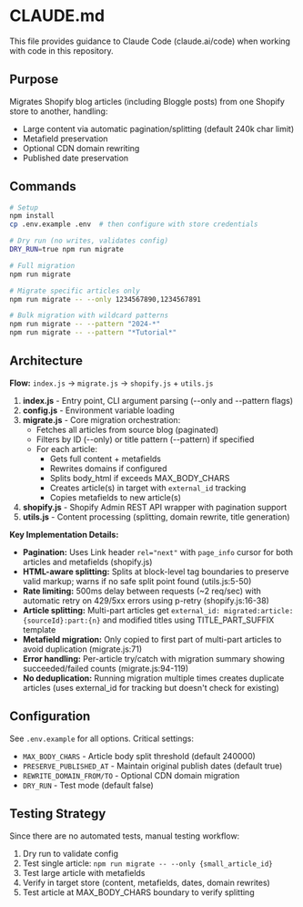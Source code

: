 # CLAUDE.md

This file provides guidance to Claude Code (claude.ai/code) when working with code in this repository.

## Purpose

Migrates Shopify blog articles (including Bloggle posts) from one Shopify store to another, handling:

- Large content via automatic pagination/splitting (default 240k char limit)
- Metafield preservation
- Optional CDN domain rewriting
- Published date preservation

## Commands

```bash
# Setup
npm install
cp .env.example .env  # then configure with store credentials

# Dry run (no writes, validates config)
DRY_RUN=true npm run migrate

# Full migration
npm run migrate

# Migrate specific articles only
npm run migrate -- --only 1234567890,1234567891

# Bulk migration with wildcard patterns
npm run migrate -- --pattern "2024-*"
npm run migrate -- --pattern "*Tutorial*"
```

## Architecture

**Flow:** `index.js` → `migrate.js` → `shopify.js` + `utils.js`

1. **index.js** - Entry point, CLI argument parsing (--only and --pattern flags)
2. **config.js** - Environment variable loading
3. **migrate.js** - Core migration orchestration:
   - Fetches all articles from source blog (paginated)
   - Filters by ID (--only) or title pattern (--pattern) if specified
   - For each article:
     - Gets full content + metafields
     - Rewrites domains if configured
     - Splits body_html if exceeds MAX_BODY_CHARS
     - Creates article(s) in target with `external_id` tracking
     - Copies metafields to new article(s)
4. **shopify.js** - Shopify Admin REST API wrapper with pagination support
5. **utils.js** - Content processing (splitting, domain rewrite, title generation)

**Key Implementation Details:**

- **Pagination:** Uses Link header `rel="next"` with `page_info` cursor for both articles and metafields (shopify.js)
- **HTML-aware splitting:** Splits at block-level tag boundaries to preserve valid markup; warns if no safe split point found (utils.js:5-50)
- **Rate limiting:** 500ms delay between requests (~2 req/sec) with automatic retry on 429/5xx errors using p-retry (shopify.js:16-38)
- **Article splitting:** Multi-part articles get `external_id: migrated:article:{sourceId}:part:{n}` and modified titles using TITLE_PART_SUFFIX template
- **Metafield migration:** Only copied to first part of multi-part articles to avoid duplication (migrate.js:71)
- **Error handling:** Per-article try/catch with migration summary showing succeeded/failed counts (migrate.js:94-119)
- **No deduplication:** Running migration multiple times creates duplicate articles (uses external_id for tracking but doesn't check for existing)

## Configuration

See `.env.example` for all options. Critical settings:

- `MAX_BODY_CHARS` - Article body split threshold (default 240000)
- `PRESERVE_PUBLISHED_AT` - Maintain original publish dates (default true)
- `REWRITE_DOMAIN_FROM/TO` - Optional CDN domain migration
- `DRY_RUN` - Test mode (default false)

## Testing Strategy

Since there are no automated tests, manual testing workflow:

1. Dry run to validate config
2. Test single article: `npm run migrate -- --only {small_article_id}`
3. Test large article with metafields
4. Verify in target store (content, metafields, dates, domain rewrites)
5. Test article at MAX_BODY_CHARS boundary to verify splitting
